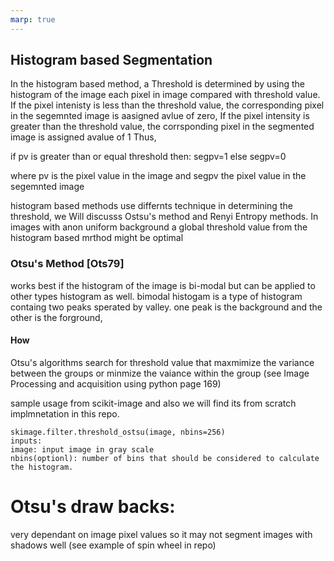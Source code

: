 ```yaml
---
marp: true
---
```


## Histogram based Segmentation 
In the histogram based method, a Threshold is determined by using the histogram of the image each pixel in image compared with threshold value. 
If the pixel intenisty is less than the threshold value, the corresponding pixel in the segemnted image is aasigned avlue of zero, If the pixel 
intensity is greater than the threshold value, the corrsponding pixel in the segmented image is assigned avalue of 1 Thus,

if pv is greater than or equal threshold then:
    segpv=1
else
    segpv=0

where pv is the pixel value in the image and segpv the pixel value in the segemnted image

histogram based methods use differnts technique  in determining the threshold, we Will discusss Ostsu's method and Renyi Entropy methods.
In images with anon uniform background a global threshold value from the histogram based mrthod might  be optimal

### Otsu's  Method [Ots79] 
works best if the histogram of the image is bi-modal but can be applied to other types histogram as well.
bimodal histogam is a type of histogram containg two peaks sperated by valley. one peak is the background and the other is the forground,

#### How
Otsu's algorithms search for threshold value that maxmimize the variance between the groups or minmize the vaiance within the group
(see Image Processing and acquisition using python page 169)

sample usage from scikit-image and also we will find its from scratch implmnetation in this repo. 

```python:
skimage.filter.threshold_ostsu(image, nbins=256) 
inputs:
image: input image in gray scale
nbins(optionl): number of bins that should be considered to calculate the histogram.
```

# Otsu's draw backs:
very dependant on image pixel values so it may not segment images with shadows well (see example of spin wheel in repo)



